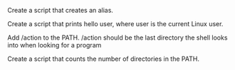 Create a script that creates an alias.

Create a script that prints hello user, where user is the current Linux user.

Add /action to the PATH. /action should be the last directory the shell looks into when looking for a program

Create a script that counts the number of directories in the PATH.

